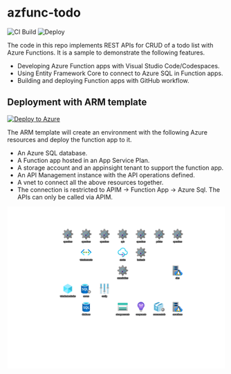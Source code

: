 # azfunc-todo
![CI Build](https://github.com/chunliu/azfunc-todo/workflows/CI%20Build/badge.svg)  ![Deploy](https://github.com/chunliu/azfunc-todo/workflows/Deploy/badge.svg)

The code in this repo implements REST APIs for CRUD of a todo list with Azure Functions. It is a sample to demonstrate the following features. 

- Developing Azure Function apps with Visual Studio Code/Codespaces.
- Using Entity Framework Core to connect to Azure SQL in Function apps.  
- Building and deploying Function apps with GitHub workflow.

## Deployment with ARM template

[![Deploy to Azure](https://aka.ms/deploytoazurebutton)](https://portal.azure.com/#create/Microsoft.Template/uri/https%3A%2F%2Fraw.githubusercontent.com%2Fchunliu%2Fazfunc-todo%2Fmaster%2Farmtemplate%2Fazuredeploy.json)

The ARM template will create an environment with the following Azure resources and deploy the function app to it.

- An Azure SQL database.
- A Function app hosted in an App Service Plan.
- A storage account and an appinsight tenant to support the function app.
- An API Management instance with the API operations defined.
- A vnet to connect all the above resources together.
- The connection is restricted to APIM -> Function App -> Azure Sql. The APIs can only be called via APIM. 

![arm diagram](/media/arm-diagram.png)
